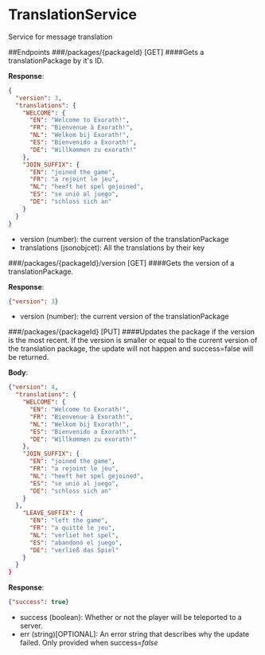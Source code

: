 # TranslationService
Service for message translation

##Endpoints
###/packages/{packageId} [GET]
####Gets a translationPackage by it's ID.

**Response**:
```json
{ 
  "version": 3,
  "translations": {
    "WELCOME": {
      "EN": "Welcome to Exorath!",
      "FR": "Bienvenue à Exorath!",
      "NL": "Welkom bij Exorath!",
      "ES": "Bienvenido a Exorath!",
      "DE": "Willkommen zu exorath!"
    },
    "JOIN_SUFFIX": {
      "EN": "joined the game",
      "FR": "a rejoint le jeu",
      "NL": "heeft het spel gejoined",
      "ES": "se unió al juego",
      "DE": "schloss sich an"
    }
  }
}
```
- version (number): the current version of the translationPackage
- translations (jsonobjcet): All the translations by their key

###/packages/{packageId}/version [GET]
####Gets the version of a translationPackage.

**Response**:
```json
{"version": 3}
```
- version (number): the current version of the translationPackage

###/packages/{packageId} [PUT]
####Updates the package if the version is the most recent.
If the version is smaller or equal to the current version of the translation package, the update will not happen and success=false will be returned.

**Body**:
```json
{"version": 4,
  "translations": {
    "WELCOME": {
      "EN": "Welcome to Exorath!",
      "FR": "Bienvenue à Exorath!",
      "NL": "Welkom bij Exorath!",
      "ES": "Bienvenido a Exorath!",
      "DE": "Willkommen zu exorath!"
    },
    "JOIN_SUFFIX": {
      "EN": "joined the game",
      "FR": "a rejoint le jeu",
      "NL": "heeft het spel gejoined",
      "ES": "se unió al juego",
      "DE": "schloss sich an"
    }
  },
    "LEAVE_SUFFIX": {
      "EN": "left the game",
      "FR": "a quitté le jeu",
      "NL": "verliet het spel",
      "ES": "abandonó el juego",
      "DE": "verließ das Spiel"
    }
  }
}
```

**Response**:
```json
{"success": true}
```
- success (boolean): Whether or not the player will be teleported to a server.
- err (string)[OPTIONAL]: An error string that describes why the update failed. Only provided when success=*false*
